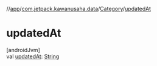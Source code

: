 //[app](../../../index.md)/[com.jetpack.kawanusaha.data](../index.md)/[Category](index.md)/[updatedAt](updated-at.md)

# updatedAt

[androidJvm]\
val [updatedAt](updated-at.md): [String](https://kotlinlang.org/api/latest/jvm/stdlib/kotlin/-string/index.html)
